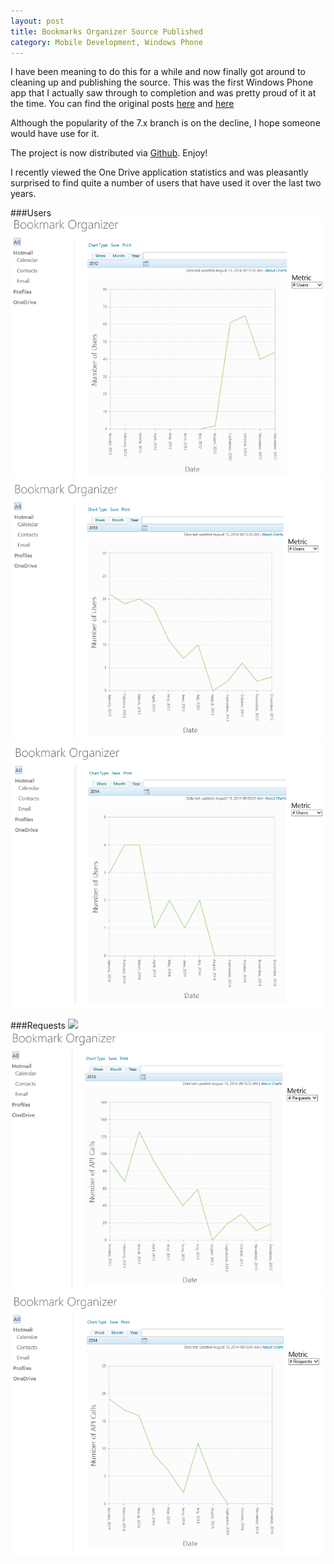 ```yaml
---
layout: post
title: Bookmarks Organizer Source Published
category: Mobile Development, Windows Phone
---
```


I have been meaning to do this for a while and now finally got around to cleaning up and publishing the source. This was the first Windows Phone app that I actually saw through to completion and was pretty proud of it at the time. You can find the original posts [here](http://nullfactory.blogspot.com/2012/04/bookmark-organizer-01-for-windows-phone.html) and [here](http://nullfactory.blogspot.com/2012/05/bookmark-organizer-02-with-skydrive.html)  

Although the popularity of the 7.x branch is on the decline, I hope someone would have use for it.

The project is now distributed via [Github](https://github.com/shanec-/Nullfactory.BookmarkSync). Enjoy!

<!--excerpt-->  

I recently viewed the One Drive application statistics and was pleasantly surprised to find quite a number of users that have used it over the last two years.

###Users
![](/images/posts/bookmark-organizer-users-2012.png)
![](/images/posts/bookmark-organizer-users-2013.png)
![](/images/posts/bookmark-organizer-users-2014.png)

###Requests
![](/images/posts/bookmark-organizer-requests-2012.png)
![](/images/posts/bookmark-organizer-requests-2013.png)
![](/images/posts/bookmark-organizer-requests-2014.png)
